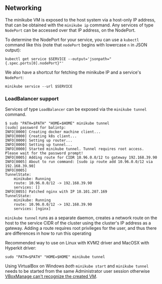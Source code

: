## Networking

The minikube VM is exposed to the host system via a host-only IP address, that can be obtained with the `minikube ip` command.
Any services of type `NodePort` can be accessed over that IP address, on the NodePort.

To determine the NodePort for your service, you can use a `kubectl` command like this (note that `nodePort` begins with lowercase `n` in JSON output):

`kubectl get service $SERVICE --output='jsonpath="{.spec.ports[0].nodePort}"'`

We also have a shortcut for fetching the minikube IP and a service's `NodePort`:

`minikube service --url $SERVICE`

### LoadBalancer support

Services of type `LoadBalancer` can be exposed via the `minikube tunnel` command. 

````shell
$ sudo "PATH=$PATH" "HOME=$HOME" minikube tunnel
[sudo] password for balintp: 
INFO[0000] Creating docker machine client...            
INFO[0000] Creating k8s client...                       
INFO[0000] Setting up router...                         
INFO[0000] Setting up tunnel...                         
INFO[0000] Started minikube tunnel. Tunnel requires root access. Please wait for the password prompt! 
INFO[0005] Adding route for CIDR 10.96.0.0/12 to gateway 192.168.39.90 
INFO[0005] About to run command: [sudo ip route add 10.96.0.0/12 via 192.168.39.90] 
INFO[0005]                                              
TunnelState:
	minikube: Running
	route: 10.96.0.0/12 -> 192.168.39.90
	services: []
INFO[0055] Patched nginx with IP 10.101.207.169         
TunnelState:
	minikube: Running
	route: 10.96.0.0/12 -> 192.168.39.90
	services: [nginx]
```` 


`minikube tunnel` runs as a separate daemon, creates a network route on the host to the service CIDR of the cluster using the cluster's IP address as a gateway. 
Adding a route requires root privileges for the user, and thus there are differences in how to run this operating   

Recommended way to use on Linux with KVM2 driver and MacOSX with Hyperkit driver: 

`sudo "PATH=$PATH" "HOME=$HOME" minikube tunnel`

Using VirtualBox on Windows _both_ `minikube start` and `minikube tunnel` needs to be started from the same Administrator user session otherwise [VBoxManage can't recognize the created VM](https://forums.virtualbox.org/viewtopic.php?f=6&t=81551).     


